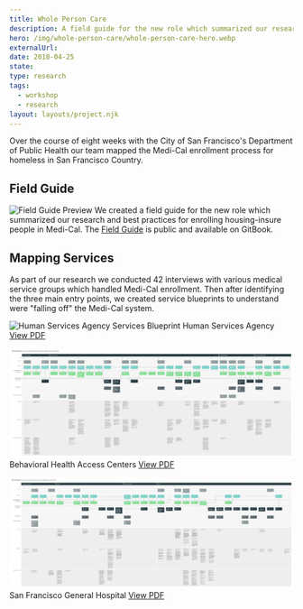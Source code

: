 ```yaml
---
title: Whole Person Care
description: A field guide for the new role which summarized our research and best practices for enrolling housing-insure people in Medi-Cal.
hero: /img/whole-person-care/whole-person-care-hero.webp
externalUrl:
date: 2018-04-25
state:
type: research
tags:
  - workshop
  - research
layout: layouts/project.njk
---
```


Over the course of eight weeks with the City of San Francisco's Department of Public Health our team mapped the Medi-Cal enrollment process for homeless in San Francisco Country.
&nbsp;

## Field Guide
![Field Guide Preview]()
We created a field guide for the new role which summarized our research and best practices for enrolling housing-insure people in Medi-Cal. The [Field Guide](https://sf-wpc.gitbooks.io/fieldguide/content/) is public and available on GitBook.
&nbsp;

## Mapping Services
As part of our research we conducted 42 interviews with various medical service groups which handled Medi-Cal enrollment. Then after identifying the three main entry points, we created service blueprints to understand were "falling off" the Medi-Cal system.
&nbsp;

![Human Services Agency Services Blueprint](/img/whole-person-care/blueprint_hsa.webp)
Human Services Agency
[View PDF](/img/whole-person-care/blueprint_hsa.pdf)
&nbsp;

![Behavioral Health Access Centers Service Blueprint](/img/whole-person-care/blueprint_bhac.webp)
Behavioral Health Access Centers
[View PDF](/img/whole-person-care/blueprint_bhac.pdf)
&nbsp;

![San Francisco General Hospital Service Blueprint](/img/whole-person-care/blueprint_sfgh.webp)
San Francisco General Hospital
[View PDF](/img/whole-person-care/blueprint_sfgh.pdf)

